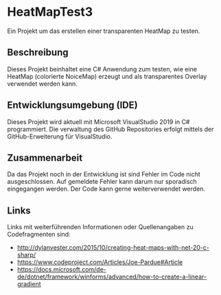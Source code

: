 # HeatMapTest3
Ein Projekt um das erstellen einer transparenten HeatMap zu testen.

## Beschreibung
Dieses Projekt beinhaltet eine C# Anwendung zum testen, wie eine HeatMap (colorierte NoiceMap) erzeugt und als transparentes Overlay verwendet werden kann.

## Entwicklungsumgebung (IDE)
Dieses Projekt wird aktuell mit Microsoft VisualStudio 2019 in C# programmiert.
Die verwaltung des GitHub Repositories erfolgt mittels der GitHub-Erweiterung für VisualStudio.

## Zusammenarbeit
Da das Projekt noch in der Entwicklung ist sind Fehler im Code nicht ausgeschlossen.
Auf gemeldete Fehler kann darum nur sporadisch eingegangen werden.
Der Code kann gerne weiterverwendet werden.

## Links
Links mit weiterführenden Informationen oder Quellenangaben zu Codefragmenten sind:
- http://dylanvester.com/2015/10/creating-heat-maps-with-net-20-c-sharp/
- https://www.codeproject.com/Articles/Joe-Pardue#Article
- https://docs.microsoft.com/de-de/dotnet/framework/winforms/advanced/how-to-create-a-linear-gradient
